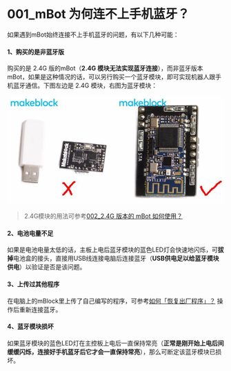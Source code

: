 # 001\_mBot 为何连不上手机蓝牙？

如果遇到mBot始终连接不上手机蓝牙的问题，有以下几种可能：

#### 1、购买的是非蓝牙版

购买的是 2.4G 版的mBot（**2.4G 模块无法实现蓝牙连接**），而非蓝牙版本 mBot，如果是这种情况的话，可以另行购买一个蓝牙模块，即可实现机器人跟手机蓝牙通信。下图左边是 2.4G 模块，右图为蓝牙模块：

![2.4G &#x6A21;&#x5757;&#x548C;&#x84DD;&#x7259;&#x6A21;&#x5757;](../.gitbook/assets/image%20%2818%29.png)

> 2.4G模块的用法可参考[002\_2.4G 版本的 mBot 如何使用？](0022.4g-ban-ben-de-mbot-ru-he-shi-yong.md)

#### 2、电池电量不足

如果是电池电量太低的话，主板上电后蓝牙模块的蓝色LED灯会快速地闪烁，可**拔掉**电池盒的接头，直接用USB线连接电脑后连接蓝牙（**USB供电足以给蓝牙模块供电**）以验证是否是该问题。

#### 3、上传过其他程序

在电脑上的mBlock里上传了自己编写的程序，可参考﻿﻿[如何「恢复出厂程序」？](../tips/ru-he-hui-fu-chu-chang-cheng-xu.md)﻿﻿ 操作后重新连接蓝牙。

#### 4、蓝牙模块损坏

如果蓝牙模块的蓝色LED灯在主控板上电后一直保持常亮（**正常是刚开始上电后间缓缓闪烁，连接好手机蓝牙后它才会一直保持常亮**），那么可断定该蓝牙模块已损坏。

